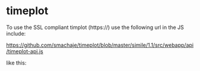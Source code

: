 timeplot
========

To use the SSL compliant timplot (https://) use the following url in the JS include:

https://github.com/smachaje/timeplot/blob/master/simile/1.1/src/webapp/api/timeplot-api.js

like this:

<script src="https://github.com/smachaje/timeplot/blob/master/simile/1.1/src/webapp/api/timeplot-api.js"
       type="text/javascript"></script>
